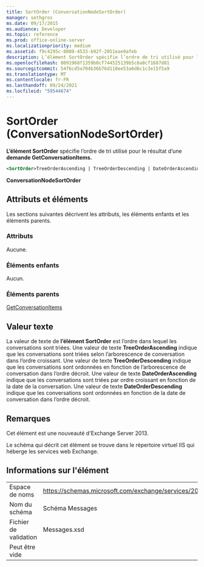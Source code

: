 ```yaml
---
title: SortOrder (ConversationNodeSortOrder)
manager: sethgros
ms.date: 09/17/2015
ms.audience: Developer
ms.topic: reference
ms.prod: office-online-server
ms.localizationpriority: medium
ms.assetid: f9c4295c-8089-4533-b92f-2051eae9afeb
description: L’élément SortOrder spécifie l’ordre de tri utilisé pour le résultat d’une demande GetConversationItems.
ms.openlocfilehash: 0091968f1359b0cf744525139b5c6a8cf1687d81
ms.sourcegitcommit: 54f6cd5a704b36b76d110ee53a6d6c1c3e15f5a9
ms.translationtype: MT
ms.contentlocale: fr-FR
ms.lasthandoff: 09/24/2021
ms.locfileid: "59544674"
---
```

# <a name="sortorder-conversationnodesortorder"></a>SortOrder (ConversationNodeSortOrder)

**L’élément SortOrder** spécifie l’ordre de tri utilisé pour le résultat d’une **demande GetConversationItems.** 
  
```XML
<SortOrder>TreeOrderAscending | TreeOrderDescending | DateOrderAscending | DateOrderDescending</SortOrder>
```

 **ConversationNodeSortOrder**
## <a name="attributes-and-elements"></a>Attributs et éléments

Les sections suivantes décrivent les attributs, les éléments enfants et les éléments parents.
  
### <a name="attributes"></a>Attributs

Aucune.
  
### <a name="child-elements"></a>Éléments enfants

Aucun.
  
### <a name="parent-elements"></a>Éléments parents

[GetConversationItems](getconversationitems.md)
  
## <a name="text-value"></a>Valeur texte

La valeur de texte de **l’élément SortOrder** est l’ordre dans lequel les conversations sont triées. Une valeur de texte **TreeOrderAscending** indique que les conversations sont triées selon l’arborescence de conversation dans l’ordre croissant. Une valeur de texte **TreeOrderDescending** indique que les conversations sont ordonnées en fonction de l’arborescence de conversation dans l’ordre décroit. Une valeur de texte **DateOrderAscending** indique que les conversations sont triées par ordre croissant en fonction de la date de la conversation. Une valeur de texte **DateOrderDescending** indique que les conversations sont ordonnées en fonction de la date de conversation dans l’ordre décroit. 
  
## <a name="remarks"></a>Remarques

Cet élément est une nouveauté d'Exchange Server 2013.
  
Le schéma qui décrit cet élément se trouve dans le répertoire virtuel IIS qui héberge les services web Exchange.
  
## <a name="element-information"></a>Informations sur l'élément

|||
|:-----|:-----|
|Espace de noms  <br/> |https://schemas.microsoft.com/exchange/services/2006/messages  <br/> |
|Nom du schéma  <br/> |Schéma Messages  <br/> |
|Fichier de validation  <br/> |Messages.xsd  <br/> |
|Peut être vide  <br/> ||
   

